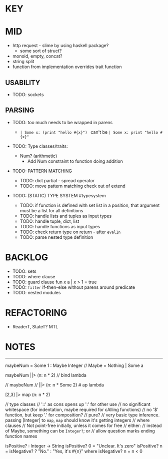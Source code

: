 # KEY

# MID

  - http request - slime by using haskell package?
    - some sort of struct?
  - monoid, empty, concat?
  - string split
  - function from implementation overrides trait function

  ## USABILITY
  - TODO: sockets

  ## PARSING
  - TODO: too much needs to be wrapped in parens
    * `| Some x: (print "hello #{x}") ` can't be `| Some x: print "hello #{x}"`

  - TODO: Type classes/traits:
    * Num? (arithmetic)
      * Add Num constraint to function doing addition

  - TODO: PATTERN MATCHING
    - TODO: dict partial - spread operator
    - TODO: move pattern matching check out of extend

  - TODO: (STATIC) TYPE SYSTEM #typesystem
    - TODO: if function is defined with set list in a position, that argument must be a list for all definitions
    - TODO: handle lists and tuples as input types
    - TODO: handle tuple, dict, list
    - TODO: handle functions as input types
    - TODO: check return type on return - after `evalIn`
    - TODO: parse nested type definition


# BACKLOG

  - TODO: sets
  - TODO: where clause
  - TODO: guard clause
    fun x a
    | x > 1 = true
  - TODO: `filter` if-then-else without parens around predicate
  - TODO: nested modules

# REFACTORING

* ReaderT, StateT? MTL

# NOTES

----

maybeNum = Some 1 :  Maybe Integer // Maybe = Nothing | Some a

maybeNum
||> (n: n * 2) // bind lambda

// maybeNum
// ||> (n: n * Some 2) # ap lambda

[2,3]
|> map (n: n * 2)

// type classes
// '::' as cons opens up ':' for other use
// no significant whitespace (for indentation, maybe required for cAlling functions)
// no '$' function, but keep '.' for composition?
// pure?
// very basic type inference. passing [Integer] to `map`, `map` should know it's getting integers
// where clauses
// Not point-free initially, unless it comes for free
// either:
  // instead of Maybe, something can be `Integer?`; or
  // allow question marks ending function names

isPositive? : Integer -> String
isPositive? 0 = "Unclear. It's zero"
isPositive? n = isNegative? ? "No." : "Yes, it's #{n}"
where isNegative? n = n < 0
